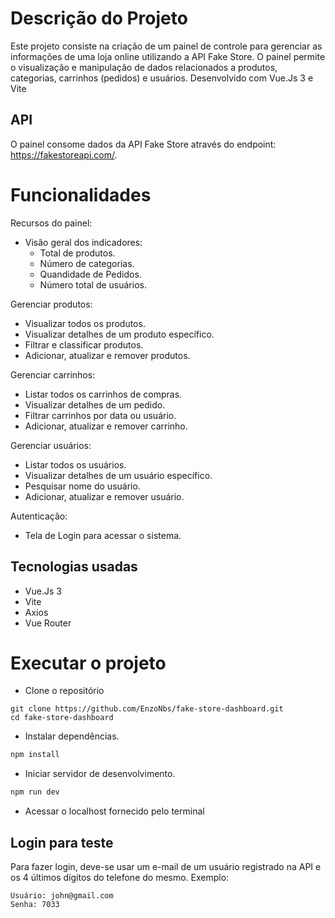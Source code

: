 # Descrição do Projeto

Este projeto consiste na criação de um painel de controle para gerenciar as informações de uma loja online utilizando a API Fake Store. O painel permite o visualização e manipulação de dados relacionados a produtos, categorias, carrinhos (pedidos) e usuários. Desenvolvido com Vue.Js 3 e Vite

## API

O painel consome dados da API Fake Store através do endpoint: https://fakestoreapi.com/.

# Funcionalidades

Recursos do painel:
  - Visão geral dos indicadores:
    - Total de produtos.
    - Número de categorias.
    - Quandidade de Pedidos.
    - Número total de usuários.

Gerenciar produtos:
  - Visualizar todos os produtos.
  - Visualizar detalhes de um produto específico.
  - Filtrar e classificar produtos.
  - Adicionar, atualizar e remover produtos.

Gerenciar carrinhos:
  - Listar todos os carrinhos de compras.
  - Visualizar detalhes de um pedido.
  - Filtrar carrinhos por data ou usuário.
  - Adicionar, atualizar e remover carrinho.

Gerenciar usuários:
  - Listar todos os usuários.
  - Visualizar detalhes de um usuário específico.
  - Pesquisar nome do usuário.
  - Adicionar, atualizar e remover usuário.

Autenticação:
  - Tela de Login para acessar o sistema.

## Tecnologias usadas
  - Vue.Js 3
  - Vite
  - Axios
  - Vue Router
    
# Executar o projeto

- Clone o repositório
```
git clone https://github.com/EnzoNbs/fake-store-dashboard.git
cd fake-store-dashboard
```
- Instalar dependências.
```sh
npm install
```
- Iniciar servidor de desenvolvimento.
```sh
npm run dev
```
- Acessar o localhost fornecido pelo terminal

## Login para teste
Para fazer login, deve-se usar um e-mail de um usuário registrado na API e os 4 últimos dígitos do telefone do mesmo. Exemplo:
```
Usuário: john@gmail.com
Senha: 7033
``` 
